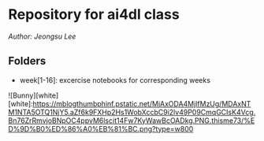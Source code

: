 # **Repository for  ai4dl class**


 _Author: Jeongsu Lee_
 
 ## Folders
- week[1-16]: excercise notebooks for corresponding weeks

![Bunny][white]
[white]:https://mblogthumbphinf.pstatic.net/MjAxODA4MjlfMzUg/MDAxNTM1NTA5OTQ1NjY5.aZf6k9FXHp2Hs1WobXccbC9i2lv49P09CmqGCIsK4Vcg.Bn76ZrRmvjoBNpOC4ppvM6lscit14Fw7KyWawBcOADkg.PNG.thisme73/%ED%9D%B0%ED%86%A0%EB%81%BC.png?type=w800
